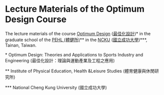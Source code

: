 # Lecture Materials of the Optimum Design Course

The lecture materials of the course [Optimum Design](https://class-qry.acad.ncku.edu.tw/crm/course_map/course.php?dept=NE&cono=RB51801&lang=en) ([最佳化設計](https://class-qry.acad.ncku.edu.tw/crm/course_map/course.php?dept=NE&cono=RB51801))\* in the graduate school of the [PEHL (體健所)](https://pehl.ncku.edu.tw/)\*\* in the [NCKU](https://www.ncku.edu.tw/) ([國立成功大學](https://www.ncku.edu.tw/?Lang=zh-tw))\*\*\*, Tainan, Taiwan.

\* Optimum Design: Theories and Applications to Sports Industry and Engineering (最佳化設計：理論與運動產業及工程之應用)

\*\* Institute of Physical Education, Health &Leisure Studies (體育健康與休閒研究所)

\*\*\* National Cheng Kung University (國立成功大學)

